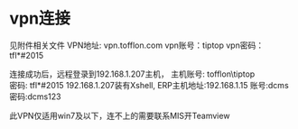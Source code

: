 # vpn连接
见附件相关文件 
VPN地址:  vpn.tofflon.com
 vpn账号：tiptop
 vpn密码：tfl*#2015

连接成功后，远程登录到192.168.1.207主机，
主机账号:  tofflon\tiptop   
    密码:  tfl*#2015
192.168.1.207装有Xshell, ERP主机地址:192.168.1.15   账号:dcms   密码:dcms123   

此VPN仅适用win7及以下，连不上的需要联系MIS开Teamview